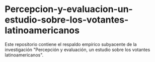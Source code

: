 # Percepcion-y-evaluacion-un-estudio-sobre-los-votantes-latinoamericanos
Este repositorio contiene el respaldo empírico subyacente de la investigación "Percepción y evaluación, un estudio sobre los votantes latinoamericanos".

